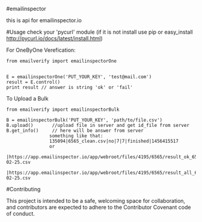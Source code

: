 #emailinspector

this is api for emailinspector.io

#Usage
  check your 'pycurl' module
(if it is not install use pip or easy_install
  http://pycurl.io/docs/latest/install.html)

  For OneByOne Verefication:

    from emailverify import emailinspectorOne


    E = emailinspectorOne('PUT_YOUR_KEY', 'test@mail.com')
    result = E.control()
    print result // answer is string 'ok' or 'fail'

  To Upload a Bulk

    from emailverify import emailinspectorBulk   

    B = emailinspectorBulk('PUT_YOUR_KEY', 'path/to/file.csv')
    B.upload()       //upload file in server and get id_file from server
    B.get_info()     // here will be answer from server  
                    something like that:
                    135094|6565_clean.csv|no|7|7|finished|1456415517
                    or
                    |https://app.emailinspector.io/app/webroot/files/4195/6565/result_ok_6565_2016-02-25.csv
                    |https://app.emailinspector.io/app/webroot/files/4195/6565/result_all_6565_2016-02-25.csv
#Contributing

 This project is intended to be a safe, welcoming space for collaboration, and contributors are expected to adhere to the Contributor Covenant code of conduct.

